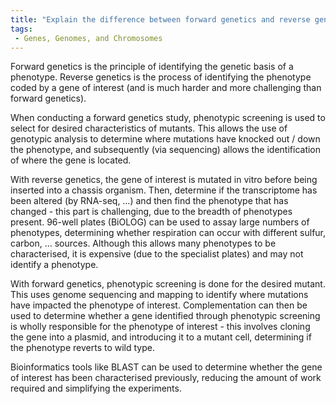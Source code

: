 ```yaml
---
title: "Explain the difference between forward genetics and reverse genetics and provide examples of how each approach is used."
tags:
 - Genes, Genomes, and Chromosomes
---
```

Forward genetics is the principle of identifying the genetic basis of a phenotype. 
Reverse genetics is the process of identifying the phenotype coded by a gene of interest (and is much harder and more challenging than forward genetics).

When conducting a forward genetics study, phenotypic screening is used to select for desired characteristics of mutants. This allows the use of genotypic analysis to determine where mutations have knocked out / down the phenotype, and subsequently (via sequencing) allows the identification of where the gene is located. 

With reverse genetics, the gene of interest is mutated in vitro before being inserted into a chassis organism. Then, determine if the transcriptome has been altered (by RNA-seq, …) and then find the phenotype that has changed - this part is challenging, due to the breadth of phenotypes present. 96-well plates (BiOLOG) can be used to assay large numbers of phenotypes, determining whether respiration can occur with different sulfur, carbon, … sources. Although this allows many phenotypes to be characterised, it is expensive (due to the specialist plates) and may not identify a phenotype.

With forward genetics, phenotypic screening is done for the desired mutant. This uses genome sequencing and mapping to identify where mutations have impacted the phenotype of interest. Complementation can then be used to determine whether a gene identified through phenotypic screening is wholly responsible for the phenotype of interest - this involves cloning the gene into a plasmid, and introducing it to a mutant cell, determining if the phenotype reverts to wild type. 

Bioinformatics tools like BLAST can be used to determine whether the gene of interest has been characterised previously, reducing the amount of work required and simplifying the experiments. 
